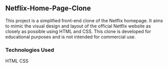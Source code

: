 ## Netflix-Home-Page-Clone
This project is a simplified front-end clone of the Netflix homepage. It aims to mimic the visual design and layout of the official Netflix website as closely as possible using HTML and CSS. This clone is developed for educational purposes and is not intended for commercial use.
### Technologies Used
HTML
CSS
